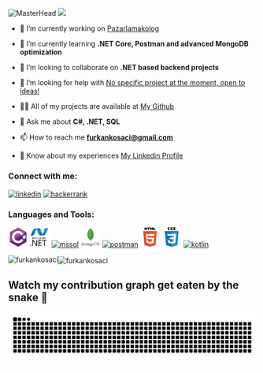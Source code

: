 ![MasterHead](https://github.com/furkankosaci/furkankosaci/blob/main/img/github-header-image.png)
![](https://komarev.com/ghpvc/?username=furkankosaci&color=lightgrey)


- 🔭 I’m currently working on [Pazarlamakolog](https://www.pazarlamakolog.com)

- 🌱 I’m currently learning **.NET Core, Postman and advanced MongoDB optimization**

- 👯 I’m looking to collaborate on **.NET based backend projects**

- 🤝 I’m looking for help with [No specific project at the moment, open to ideas!](#)

- 👨‍💻 All of my projects are available at [My Github](github.com/furkankosaci)

- 💬 Ask me about **C#, .NET, SQL**

- 📫 How to reach me **furkankosaci@gmail.com**

- 📄 Know about my experiences [My Linkedin Profile](linkedin.com/furkankosaci)

<h3 align="left">Connect with me:</h3>
<p align="left">
<a href="https://linkedin.com/in/furkankosaci" target="blank"><img align="center" src="https://raw.githubusercontent.com/rahuldkjain/github-profile-readme-generator/master/src/images/icons/Social/linked-in-alt.svg" alt="linkedin" height="30" width="40" /></a>
<a href="https://www.hackerrank.com/furkankosaci" target="blank"><img align="center" src="https://raw.githubusercontent.com/rahuldkjain/github-profile-readme-generator/master/src/images/icons/Social/hackerrank.svg" alt="hackerrank" height="30" width="40" /></a>
</p>

<h3 align="left">Languages and Tools:</h3>
<p align="left">
<a href="https://www.w3schools.com/cs/" target="_blank" rel="noreferrer"><img src="https://raw.githubusercontent.com/devicons/devicon/master/icons/csharp/csharp-original.svg" alt="csharp" width="40" height="40"/></a>
<a href="https://dotnet.microsoft.com/" target="_blank" rel="noreferrer"><img src="https://raw.githubusercontent.com/devicons/devicon/master/icons/dot-net/dot-net-original-wordmark.svg" alt="dotnet" width="40" height="40"/></a>
<a href="https://www.microsoft.com/en-us/sql-server" target="_blank" rel="noreferrer"><img src="https://www.svgrepo.com/show/303229/microsoft-sql-server-logo.svg" alt="mssql" width="40" height="40"/></a>
<a href="https://www.mongodb.com/" target="_blank" rel="noreferrer"><img src="https://raw.githubusercontent.com/devicons/devicon/master/icons/mongodb/mongodb-original-wordmark.svg" alt="mongodb" width="40" height="40"/></a>
<a href="https://postman.com" target="_blank" rel="noreferrer"><img src="https://voyager.postman.com/logo/postman-logo-icon-orange.svg" alt="postman" width="40" height="40"/></a>
<a href="https://www.w3.org/html/" target="_blank" rel="noreferrer"><img src="https://raw.githubusercontent.com/devicons/devicon/master/icons/html5/html5-original-wordmark.svg" alt="html5" width="40" height="40"/></a>
<a href="https://www.w3schools.com/css/" target="_blank" rel="noreferrer"><img src="https://raw.githubusercontent.com/devicons/devicon/master/icons/css3/css3-original-wordmark.svg" alt="css3" width="40" height="40"/></a>
<a href="https://kotlinlang.org" target="_blank" rel="noreferrer"><img src="https://www.vectorlogo.zone/logos/kotlinlang/kotlinlang-icon.svg" alt="kotlin" width="40" height="40"/></a>
</p>


<p><img align="left" src="https://github-readme-stats.vercel.app/api/top-langs?username=furkankosaci&show_icons=true&locale=en&layout=compact" alt="furkankosaci" /></p>

<p><img align="center" src="https://github-readme-streak-stats.herokuapp.com/?user=furkankosaci&" alt="furkankosaci" /></p>


## Watch my contribution graph get eaten by the snake 🐍
<picture>
  <source media="(prefers-color-scheme: dark)" srcset="https://raw.githubusercontent.com/furkankosaci/furkankosaci/output/github-contribution-grid-snake-dark.svg">
  <source media="(prefers-color-scheme: light)" srcset="https://raw.githubusercontent.com/furkankosaci/furkankosaci/output/github-contribution-grid-snake.svg">
  <img alt="github contribution grid snake animation" src="https://raw.githubusercontent.com/furkankosaci/furkankosaci/output/github-contribution-grid-snake.svg">
</picture>
